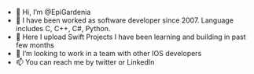 - 👋 Hi, I’m @EpiGardenia
- 👀 I have been worked as software developer since 2007.  Language includes C, C++, C#, Python.
- 🌱 Here I upload Swift Projects I have been learning and building in past few months
- 💞️ I’m looking to work in a team with other IOS developers
- 📫 You can reach me by twitter or LinkedIn

<!---
EpiGardenia/EpiGardenia is a ✨ special ✨ repository because its `README.md` (this file) appears on your GitHub profile.
You can click the Preview link to take a look at your changes.
--->
